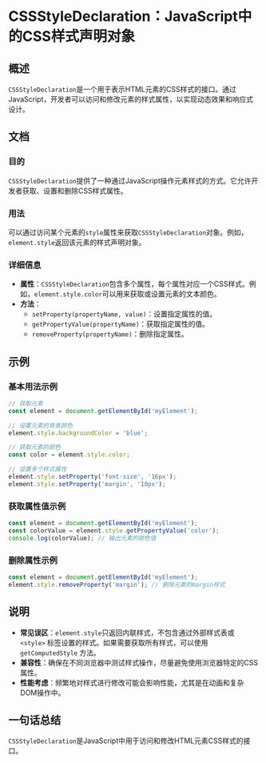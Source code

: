 <!--
Meta Description: # CSSStyleDeclaration：JavaScript中的CSS样式声明对象 ## 概述 `CSSStyleDeclaration`是一个用于表示HTML元素的CSS样式的接口。通过JavaScript，开发者可以访问和修改元素的样式属性，以实现动态效果和响应式设计。 ## 文档 ### ...
Meta Keywords: element, style, cssstyledeclaration, const, color
-->

# CSSStyleDeclaration：JavaScript中的CSS样式声明对象

## 概述
`CSSStyleDeclaration`是一个用于表示HTML元素的CSS样式的接口。通过JavaScript，开发者可以访问和修改元素的样式属性，以实现动态效果和响应式设计。

## 文档
### 目的
`CSSStyleDeclaration`提供了一种通过JavaScript操作元素样式的方式。它允许开发者获取、设置和删除CSS样式属性。

### 用法
可以通过访问某个元素的`style`属性来获取`CSSStyleDeclaration`对象。例如，`element.style`返回该元素的样式声明对象。

### 详细信息
- **属性**：`CSSStyleDeclaration`包含多个属性，每个属性对应一个CSS样式。例如，`element.style.color`可以用来获取或设置元素的文本颜色。
- **方法**：
  - `setProperty(propertyName, value)`：设置指定属性的值。
  - `getPropertyValue(propertyName)`：获取指定属性的值。
  - `removeProperty(propertyName)`：删除指定属性。

## 示例
### 基本用法示例
```javascript
// 获取元素
const element = document.getElementById('myElement');

// 设置元素的背景颜色
element.style.backgroundColor = 'blue';

// 获取元素的颜色
const color = element.style.color;

// 设置多个样式属性
element.style.setProperty('font-size', '16px');
element.style.setProperty('margin', '10px');
```

### 获取属性值示例
```javascript
const element = document.getElementById('myElement');
const colorValue = element.style.getPropertyValue('color');
console.log(colorValue); // 输出元素的颜色值
```

### 删除属性示例
```javascript
const element = document.getElementById('myElement');
element.style.removeProperty('margin'); // 删除元素的margin样式
```

## 说明
- **常见误区**：`element.style`只返回内联样式，不包含通过外部样式表或 `<style>` 标签设置的样式。如果需要获取所有样式，可以使用 `getComputedStyle` 方法。
- **兼容性**：确保在不同浏览器中测试样式操作，尽量避免使用浏览器特定的CSS属性。
- **性能考虑**：频繁地对样式进行修改可能会影响性能，尤其是在动画和复杂DOM操作中。

## 一句话总结
`CSSStyleDeclaration`是JavaScript中用于访问和修改HTML元素CSS样式的接口。